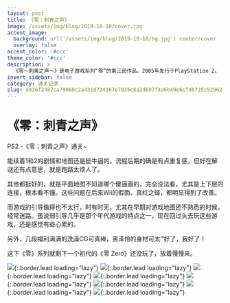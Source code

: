 ```yaml
---
layout: post
title: 《零：刺青之声》
image: /assets/img/blog/2019-10-10/cover.jpg
accent_image: 
  background: url('/assets/img/blog/2019-10-10/bg.jpg') center/cover
  overlay: false
accent_color: '#ccc'
theme_color: '#ccc'
description: >
  《零～刺青之声～》是电子游戏系列“零”的第三部作品。2005年发行于PlayStation 2。
invert_sidebar: false
category: 通关记录
slug: d836f2487ca79960c2a431d724167e7935c8a2d697f4a6b40e6cf4b725c92962
---
```


# 《零：刺青之声》

PS2 -《零：刺青之声》通关~

能续着1和2的剧情和地图还是挺牛逼的。流程后期的确是有点重复感，但好在解谜还有点意思，就是跑路太烦人了。

其他都挺好的，就是平面地图不知道哪个傻逼画的，完全没法看，尤其是上下层的连接，根本看不懂。这些问题在后来Wii的假面、真红之蝶，都明显得到了改善。

而游戏的引导做得也不太行，时有时无，尤其在早期对游戏地图还不熟悉的时候，经常迷路。虽说弱引导几乎是那个年代游戏的特点之一，现在回过头去玩这些游戏，还是感觉有些心累的。

另外，几段福利满满的洗澡CG可真棒，黑泽怜的身材可太™好了，我好了！

这下《零》系列就剩下一个初代的《零 Zero》还没玩了，放着慢慢来。

![](/assets/img/blog/2019-10-10/1.jpg){:.border.lead loading="lazy"}
![](/assets/img/blog/2019-10-10/2.jpg){:.border.lead loading="lazy"}
![](/assets/img/blog/2019-10-10/3.jpg){:.border.lead loading="lazy"}
![](/assets/img/blog/2019-10-10/4.jpg){:.border.lead loading="lazy"}
![](/assets/img/blog/2019-10-10/5.jpg){:.border.lead loading="lazy"}
![](/assets/img/blog/2019-10-10/6.jpg){:.border.lead loading="lazy"}
![](/assets/img/blog/2019-10-10/7.jpg){:.border.lead loading="lazy"}
![](/assets/img/blog/2019-10-10/8.jpg){:.border.lead loading="lazy"}

